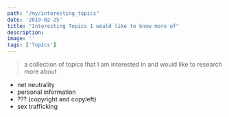 ```yaml
---
path: "/my/interesting_topics"
date: '2019-02-25'
title: "Interesting Topics I would like to know more of"
description: 
image: ''
tags: ['Topics']
---
```

> a collection of topics that I am interested in and would like to research more about

- net neutrality
- personal information
- ??? (copyright and copyleft)
- sex trafficking